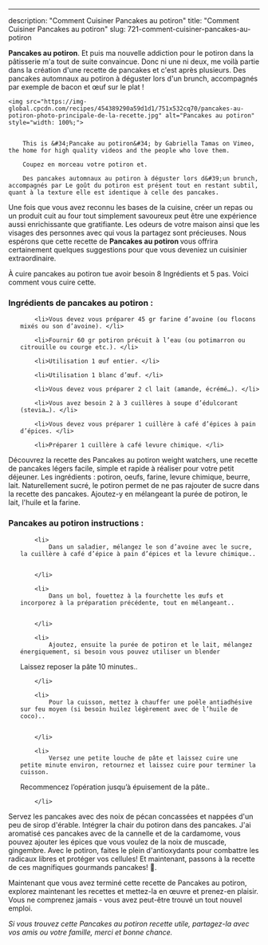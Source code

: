 ---
description: "Comment Cuisiner Pancakes au potiron"
title: "Comment Cuisiner Pancakes au potiron"
slug: 721-comment-cuisiner-pancakes-au-potiron

<p>
	<strong>Pancakes au potiron</strong>. 
	Et puis ma nouvelle addiction pour le potiron dans la pâtisserie m&#39;a tout de suite convaincue. Donc ni une ni deux, me voilà partie dans la création d&#39;une recette de pancakes et c&#39;est après plusieurs. Des pancakes automnaux au potiron à déguster lors d&#39;un brunch, accompagnés par exemple de bacon et œuf sur le plat !
</p>
<p>
	
	<img src="https://img-global.cpcdn.com/recipes/454389290a59d1d1/751x532cq70/pancakes-au-potiron-photo-principale-de-la-recette.jpg" alt="Pancakes au potiron" style="width: 100%;">
	
	
		This is &#34;Pancake au potiron&#34; by Gabriella Tamas on Vimeo, the home for high quality videos and the people who love them.
	
		Coupez en morceau votre potiron et.
	
		Des pancakes automnaux au potiron à déguster lors d&#39;un brunch, accompagnés par Le goût du potiron est présent tout en restant subtil, quant à la texture elle est identique à celle des pancakes.
	
</p>

Une fois que vous avez reconnu les bases de la cuisine, créer un repas ou un produit cuit au four tout simplement savoureux peut être une expérience aussi enrichissante que gratifiante. Les odeurs de votre maison ainsi que les visages des personnes avec qui vous la partagez sont précieuses. Nous espérons que cette recette de <strong> Pancakes au potiron </strong> vous offrira certainement quelques suggestions pour que vous deveniez un cuisinier extraordinaire.

<!--inarticleads1-->

À cuire pancakes au potiron tue avoir besoin 8 Ingrédients et 5 pas. Voici comment vous cuire cette.

<h3>Ingrédients de pancakes au potiron :</h3>

<ol>
	
		<li>Vous devez vous préparer 45 gr farine d’avoine (ou flocons mixés ou son d’avoine). </li>
	
		<li>Fournir 60 gr potiron précuit à l’eau (ou potimarron ou citrouille ou courge etc.). </li>
	
		<li>Utilisation 1 œuf entier. </li>
	
		<li>Utilisation 1 blanc d’œuf. </li>
	
		<li>Vous devez vous préparer 2 cl lait (amande, écrémé…). </li>
	
		<li>Vous avez besoin 2 à 3 cuillères à soupe d’édulcorant (stevia…). </li>
	
		<li>Vous devez vous préparer 1 cuillère à café d’épices à pain d’épices. </li>
	
		<li>Préparer 1 cuillère à café levure chimique. </li>
	
</ol>

Découvrez la recette des Pancakes au potiron weight watchers, une recette de pancakes légers facile, simple et rapide à réaliser pour votre petit déjeuner. Les ingrédients : potiron, oeufs, farine, levure chimique, beurre, lait. Naturellement sucré, le potiron permet de ne pas rajouter de sucre dans la recette des pancakes. Ajoutez-y en mélangeant la purée de potiron, le lait, l&#39;huile et la farine. 

<!--inarticleads2-->

<h3>Pancakes au potiron instructions :</h3>

<ol>
	
		<li>
			Dans un saladier, mélangez le son d’avoine avec le sucre, la cuillère à café d’épice à pain d’épices et la levure chimique..
			
			
		</li>
	
		<li>
			Dans un bol, fouettez à la fourchette les œufs et incorporez à la préparation précédente, tout en mélangeant..
			
			
		</li>
	
		<li>
			Ajoutez, ensuite la purée de potiron et le lait, mélangez énergiquement, si besoin vous pouvez utiliser un blender
Laissez reposer la pâte 10 minutes..
			
			
		</li>
	
		<li>
			Pour la cuisson, mettez à chauffer une poêle antiadhésive sur feu moyen (si besoin huilez légèrement avec de l’huile de coco)..
			
			
		</li>
	
		<li>
			Versez une petite louche de pâte et laissez cuire une petite minute environ, retournez et laissez cuire pour terminer la cuisson.
Recommencez l’opération jusqu’à épuisement de la pâte..
			
			
		</li>
	
</ol>

Servez les pancakes avec des noix de pécan concassées et nappées d&#39;un peu de sirop d&#39;érable. Intégrer la chair du potiron dans des pancakes. J&#39;ai aromatisé ces pancakes avec de la cannelle et de la cardamome, vous pouvez ajouter les épices que vous voulez de la noix de muscade, gingembre. Avec le potiron, faites le plein d&#39;antioxydants pour combattre les radicaux libres et protéger vos cellules! Et maintenant, passons à la recette de ces magnifiques gourmands pancakes! 🙂. 

<!--inarticleads1-->

<p>
Maintenant que vous avez terminé cette recette de Pancakes au potiron, explorez maintenant les recettes et mettez-la en œuvre et prenez-en plaisir. Vous ne comprenez jamais - vous avez peut-être trouvé un tout nouvel emploi.
</p>

<p>
<i>Si vous trouvez cette Pancakes au potiron recette utile, partagez-la avec vos amis ou votre famille, merci et bonne chance.</i>
</p>
